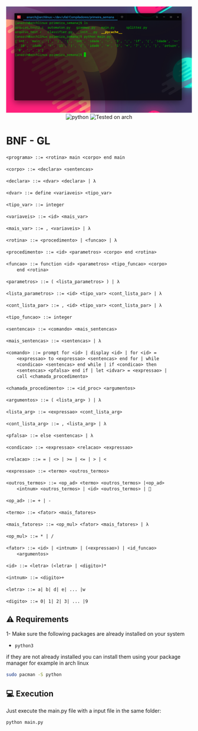 <div align="Center" class="tip" markdown="1" style>

![screenshot](primeira_semana/screenshot.png)
![python](https://img.shields.io/badge/python-%5E3.0-brightgreen)
![Tested on arch](https://img.shields.io/badge/Tested%20on-Archlinux-brightgreen)
</div>

# BNF - GL
```
<programa> ::= <rotina> main <corpo> end main

<corpo> ::= <declara> <sentencas>

<declara> ::= <dvar> <declara> | λ

<dvar> ::= define <variaveis> <tipo_var>

<tipo_var> ::= integer

<variaveis> ::= <id> <mais_var>

<mais_var> ::= , <variaveis> | λ

<rotina> ::= <procedimento> | <funcao> | λ

<procedimento> ::= <id> <parametros> <corpo> end <rotina>

<funcao> ::= function <id> <parametros> <tipo_funcao> <corpo> 
	end <rotina>

<parametros> ::= ( <lista_parametros> ) | λ

<lista_parametros> ::= <id> <tipo_var> <cont_lista_par> | λ

<cont_lista_par> ::= , <id> <tipo_var> <cont_lista_par> | λ

<tipo_funcao> ::= integer

<sentencas> ::= <comando> <mais_sentencas>

<mais_sentencas> ::= <sentencas> | λ

<comando> ::= prompt for <id> | display <id> | for <id> = 
	<expressao> to <expressao> <sentencas> end for | while  
	<condicao> <sentencas> end while | if <condicao> then 
	<sentencas> <pfalsa> end if | let <idvar> = <expressao> |
	call <chamada_procedimento>

<chamada_procedimento> ::= <id_proc> <argumentos>

<argumentos> ::= ( <lista_arg> ) | λ

<lista_arg> ::= <expressao> <cont_lista_arg>

<cont_lista_arg> ::= , <lista_arg> | λ

<pfalsa> ::= else <sentencas> | λ

<condicao> ::= <expressao> <relacao> <expressao> 

<relacao> ::= = | <> | >= | <= | > | <

<expressao> ::= <termo> <outros_termos>

<outros_termos> ::= <op_ad> <termo> <outros_termos> |<op_ad> 
	<intnum> <outros_termos> | <id> <outros_termos> | 

<op_ad> ::= + | -

<termo> ::= <fator> <mais_fatores>

<mais_fatores> ::= <op_mul> <fator> <mais_fatores> | λ

<op_mul> ::= * | /

<fator> ::= <id> | <intnum> | (<expressao>) | <id_funcao> 
	<argumentos>

<id> ::= <letra> (<letra> | <digito>)* 

<intnum> ::= <digito>+

<letra> ::= a| b| d| e| ... |w

<digito> ::= 0| 1| 2| 3| ... |9
```

## :warning: Requirements
1- Make sure the following packages are already installed on your system
* `python3`

if they are not already installed you can install them using your package manager for example in arch linux
```bash
sudo pacman -S python
```

## :computer: Execution

Just execute the main.py file with a input file in the same folder:
```bash
python main.py
```

